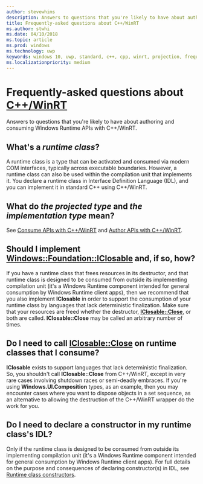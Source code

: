 ```yaml
---
author: stevewhims
description: Answers to questions that you're likely to have about authoring and consuming Windows Runtime APIs with C++/WinRT.
title: Frequently-asked questions about C++/WinRT
ms.author: stwhi
ms.date: 04/10/2018
ms.topic: article
ms.prod: windows
ms.technology: uwp
keywords: windows 10, uwp, standard, c++, cpp, winrt, projection, frequently, asked, questions, faq
ms.localizationpriority: medium
---
```


# Frequently-asked questions about [C++/WinRT](intro-to-using-cpp-with-winrt.md)
Answers to questions that you're likely to have about authoring and consuming Windows Runtime APIs with C++/WinRT.

## What's a *runtime class*?
A runtime class is a type that can be activated and consumed via modern COM interfaces, typically across executable boundaries. However, a runtime class can also be used within the compilation unit that implements it. You declare a runtime class in Interface Definition Language (IDL), and you can implement it in standard C++ using C++/WinRT.

## What do *the projected type* and *the implementation type* mean?
See [Consume APIs with C++/WinRT](consume-apis.md) and [Author APIs with C++/WinRT](author-apis.md).

## Should I implement [**Windows::Foundation::IClosable**](/uwp/api/windows.foundation.iclosable) and, if so, how?
If you have a runtime class that frees resources in its destructor, and that runtime class is designed to be consumed from outside its implementing compilation unit (it's a Windows Runtime component intended for general consumption by Windows Runtime client apps), then we recommend that you also implement **IClosable** in order to support the consumption of your runtime class by languages that lack deterministic finalization. Make sure that your resources are freed whether the destructor, [**IClosable::Close**](/uwp/api/windows.foundation.iclosable.Close), or both are called. **IClosable::Close** may be called an arbitrary number of times.

## Do I need to call [**IClosable::Close**](/uwp/api/windows.foundation.iclosable#Windows_Foundation_IClosable_Close_) on runtime classes that I consume?
**IClosable** exists to support languages that lack deterministic finalization. So, you shouldn't call **IClosable::Close** from C++/WinRT, except in very rare cases involving shutdown races or semi-deadly embraces. If you're using **Windows.UI.Composition** types, as an example, then you may encounter cases where you want to dispose objects in a set sequence, as an alternative to allowing the destruction of the C++/WinRT wrapper do the work for you.

## Do I need to declare a constructor in my runtime class's IDL?
Only if the runtime class is designed to be consumed from outside its implementing compilation unit (it's a Windows Runtime component intended for general consumption by Windows Runtime client apps). For full details on the purpose and consequences of declaring constructor(s) in IDL, see [Runtime class constructors](author-apis.md#runtime-class-constructors).
